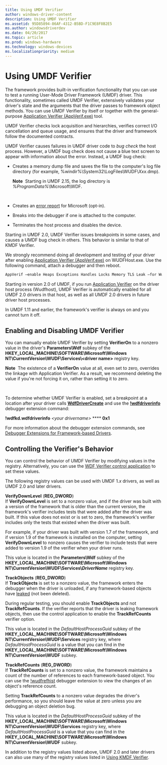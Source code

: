 ```yaml
---
title: Using UMDF Verifier
author: windows-driver-content
description: Using UMDF Verifier
ms.assetid: 95D85894-86AF-4312-B5BD-F1C9E8F8B2E5
ms.author: windowsdriverdev
ms.date: 04/20/2017
ms.topic: article
ms.prod: windows-hardware
ms.technology: windows-devices
ms.localizationpriority: medium
---
```


# Using UMDF Verifier


The framework provides built-in verification functionality that you can use to test a running User-Mode Driver Framework (UMDF) driver. This functionality, sometimes called UMDF Verifier, extensively validates your driver's state and the arguments that the driver passes to framework object methods. You can use UMDF Verifier by itself or together with the general-purpose [Application Verifier (AppVerif.exe)](../debugger/debugger-download-tools.md) tool.

UMDF Verifier checks lock acquisition and hierarchies, verifies correct I/O cancellation and queue usage, and ensures that the driver and framework follow the documented contracts.

UMDF Verifier causes failures in UMDF driver code to *bug check* the host process. However, a UMDF bug check does not cause a blue text screen to appear with information about the error. Instead, a UMDF bug check:

-   Creates a memory dump file and saves the file to the computer's log file directory (for example, %windir%\\System32\\LogFiles\\WUDF\\*Xxx*.dmp).

    **Note**  Starting in UMDF 2.15, the log directory is *%ProgramData%*\\Microsoft\\WDF.

     

-   Creates an [error report](how-umdf-reports-errors.md) for Microsoft (opt-in).

-   Breaks into the debugger if one is attached to the computer.

-   Terminates the host process and disables the device.

Starting in UMDF 2.0, UMDF Verifier issues breakpoints in some cases, and causes a UMDF bug check in others. This behavior is similar to that of KMDF Verifier.

We strongly recommend doing all development and testing of your driver after enabling [Application Verifier (AppVerif.exe)](../debugger/debugger-download-tools.md) on WUDFHost.exe. Use the following command, attach a debugger and then reboot.

```cpp
AppVerif –enable Heaps Exceptions Handles Locks Memory TLS Leak –for WudfHost.exe
```

Starting in version 2.0 of UMDF, if you run [Application Verifier](../debugger/debugger-download-tools.md) on the driver host process (Wudfhost), UMDF Verifier is automatically enabled for all UMDF 2.0 drivers in that host, as well as all UMDF 2.0 drivers in future driver host processes.

In UMDF 1.11 and earlier, the framework's verifier is always on and you cannot turn it off.

## Enabling and Disabling UMDF Verifier


You can manually enable UMDF Verifier by setting **VerifierOn** to a nonzero value in the driver's **Parameters\\Wdf** subkey of the **HKEY\_LOCAL\_MACHINE\\SOFTWARE\\Microsoft\\Windows NT\\CurrentVersion\\WUDF\\Services\\&lt;driver name&gt;** registry key.

**Note**  The existence of a **VerifierOn** value at all, even set to zero, overrides the linkage with Application Verifier. As a result, we recommend deleting the value if you're not forcing it on, rather than setting it to zero.

 

To determine whether UMDF Verifier is enabled, set a breakpoint at a location after your driver calls [**WdfDriverCreate**](https://msdn.microsoft.com/library/windows/hardware/ff547175) and use the [**!wdfdriverinfo**](https://msdn.microsoft.com/library/windows/hardware/ff565724) debugger extension command:

**!wdfkd.wdfdriverinfo** *&lt;your drivername&gt;* **** **0x1**

For more information about the debugger extension commands, see [Debugger Extensions for Framework-based Drivers](debugger-extensions-for-kmdf-drivers.md).

## Controlling the Verifier's Behavior


You can control the behavior of UMDF Verifier by modifying values in the registry. Alternatively, you can use the [WDF Verifier control application](https://msdn.microsoft.com/library/windows/hardware/ff556129) to set these values.

The following registry values can be used with UMDF 1.*x* drivers, as well as UMDF 2.0 and later drivers.

<a href="" id="verifydownlevel--------------reg-dword-"></a>**VerifyDownLevel** (**REG\_DWORD**)  
If **VerifyDownLevel** is set to a nonzero value, and if the driver was built with a version of the framework that is older than the current version, the framework's verifier includes tests that were added after the driver was built. If this value does not exist or is set to zero, the framework's verifier includes only the tests that existed when the driver was built.

For example, if your driver was built with version 1.7 of the framework, and if version 1.9 of the framework is installed on the computer, setting **VerifyDownLevel** to nonzero causes the verifier to include tests that were added to version 1.9 of the verifier when your driver runs.

This value is located in the **Parameters\\Wdf** subkey of the **HKEY\_LOCAL\_MACHINE\\SOFTWARE\\Microsoft\\Windows NT\\CurrentVersion\\WUDF\\Services\\*DriverName*** registry key.

<a href="" id="trackobjects-----------------------------reg-dword-"></a>**TrackObjects** (**REG\_DWORD**)  
If **TrackObjects** is set to a nonzero value, the framework enters the debugger when the driver is unloaded, if any framework-based objects have [leaked](determining-if-a-driver-leaks-framework-objects.md) (not been deleted).

During regular testing, you should enable **TrackObjects** and not **TrackRefCounts**. If the verifier reports that the driver is leaking framework objects, then use the control application to enable the **TrackRefCounts** verifier option.

This value is located in the *DefaultHostProcessGuid* subkey of the **HKEY\_LOCAL\_MACHINE\\SOFTWARE\\Microsoft\\Windows NT\\CurrentVersion\\WUDF\\Services** registry key, where *DefaultHostProcessGuid* is a value that you can find in the **HKEY\_LOCAL\_MACHINE\\SOFTWARE\\Microsoft\\Windows NT\\CurrentVersion\\WUDF** subkey.

<a href="" id="trackrefcounts-----------------------------reg-dword-"></a>**TrackRefCounts** (**REG\_DWORD**)  
If **TrackRefCounts** is set to a nonzero value, the framework maintains a count of the number of references to each framework-based object. You can use the [!wudfrefhist](using-umdf-debugger-extensions.md) debugger extension to view the changes of an object's reference count.

Setting **TrackRefCounts** to a nonzero value degrades the driver's performance, so you should leave the value at zero unless you are debugging an object deletion bug.

This value is located in the *DefaultHostProcessGuid* subkey of the **HKEY\_LOCAL\_MACHINE\\SOFTWARE\\Microsoft\\Windows NT\\CurrentVersion\\WUDF\\Services** registry key, where *DefaultHostProcessGuid* is a value that you can find in the **HKEY\_LOCAL\_MACHINE\\SOFTWARE\\Microsoft\\Windows NT\\CurrentVersion\\WUDF** subkey.

In addition to the registry values listed above, UMDF 2.0 and later drivers can also use many of the registry values listed in [Using KMDF Verifier](using-kmdf-verifier.md).

 

 





